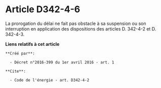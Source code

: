 # Article D342-4-6

La prorogation du délai ne fait pas obstacle à sa suspension ou son interruption en application des dispositions des articles
D. 342-4-2 et D. 342-4-3.

**Liens relatifs à cet article**

	**Créé par**:

	  - Décret n°2016-399 du 1er avril 2016 - art. 1

	**Cite**:

	  - Code de l'énergie - art. D342-4-2
